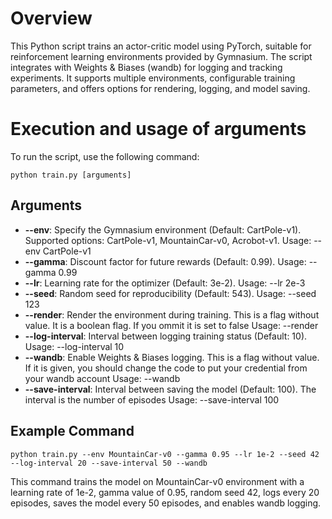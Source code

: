 # Overview
This Python script trains an actor-critic model using PyTorch, suitable for reinforcement learning environments provided by Gymnasium. The script integrates with Weights & Biases (wandb) for logging and tracking experiments. It supports multiple environments, configurable training parameters, and offers options for rendering, logging, and model saving.

# Execution and usage of arguments

To run the script, use the following command:

```
python train.py [arguments]
```

## Arguments

- **--env**: Specify the Gymnasium environment (Default: CartPole-v1). Supported options: CartPole-v1, MountainCar-v0, Acrobot-v1.
Usage: --env CartPole-v1
- **--gamma**: Discount factor for future rewards (Default: 0.99).
Usage: --gamma 0.99
- **--lr**: Learning rate for the optimizer (Default: 3e-2).
Usage: --lr 2e-3
- **--seed**: Random seed for reproducibility (Default: 543).
Usage: --seed 123
- **--render**: Render the environment during training. This is a flag without value. It is a boolean flag. If you ommit it is set to false
Usage: --render
- **--log-interval**: Interval between logging training status (Default: 10).
Usage: --log-interval 10
- **--wandb**: Enable Weights & Biases logging. This is a flag without value. If it is given, you should change the code to put your credential from your wandb account
Usage: --wandb
- **--save-interval**: Interval between saving the model (Default: 100). The interval is the number of episodes
Usage: --save-interval 100

## Example Command

```
python train.py --env MountainCar-v0 --gamma 0.95 --lr 1e-2 --seed 42 --log-interval 20 --save-interval 50 --wandb
```
This command trains the model on MountainCar-v0 environment with a learning rate of 1e-2, gamma value of 0.95, random seed 42, logs every 20 episodes, saves the model every 50 episodes, and enables wandb logging.
